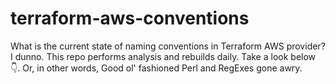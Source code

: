 # terraform-aws-conventions

What is the current state of naming conventions in Terraform AWS provider? I dunno. This repo performs analysis and rebuilds daily. Take a look below :point_down:. Or, in other words, Good ol' fashioned Perl and RegExes gone awry.
